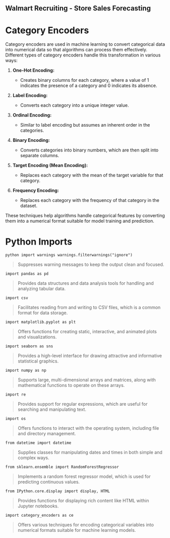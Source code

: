 ## Walmart Recruiting - Store Sales Forecasting

# Category Encoders

Category encoders are used in machine learning to convert categorical data into numerical data so that algorithms can process them effectively. Different types of category encoders handle this transformation in various ways:

1. **One-Hot Encoding:** 
   - Creates binary columns for each category, where a value of 1 indicates the presence of a category and 0 indicates its absence.

2. **Label Encoding:** 
   - Converts each category into a unique integer value.

3. **Ordinal Encoding:** 
   - Similar to label encoding but assumes an inherent order in the categories.

4. **Binary Encoding:** 
   - Converts categories into binary numbers, which are then split into separate columns.

5. **Target Encoding (Mean Encoding):** 
   - Replaces each category with the mean of the target variable for that category.

6. **Frequency Encoding:** 
   - Replaces each category with the frequency of that category in the dataset.

These techniques help algorithms handle categorical features by converting them into a numerical format suitable for model training and prediction.

# Python Imports

`python
import warnings
warnings.filterwarnings("ignore")`
> Suppresses warning messages to keep the output clean and focused.

`import pandas as pd`
> Provides data structures and data analysis tools for handling and analyzing tabular data.

`import csv`
> Facilitates reading from and writing to CSV files, which is a common format for data storage.

`import matplotlib.pyplot as plt`
> Offers functions for creating static, interactive, and animated plots and visualizations.

`import seaborn as sns`
> Provides a high-level interface for drawing attractive and informative statistical graphics.

`import numpy as np`
> Supports large, multi-dimensional arrays and matrices, along with mathematical functions to operate on these arrays.

`import re`
> Provides support for regular expressions, which are useful for searching and manipulating text.

`import os`
> Offers functions to interact with the operating system, including file and directory management.

`from datetime import datetime`
> Supplies classes for manipulating dates and times in both simple and complex ways.

`from sklearn.ensemble import RandomForestRegressor`
> Implements a random forest regressor model, which is used for predicting continuous values.

`from IPython.core.display import display, HTML`
> Provides functions for displaying rich content like HTML within Jupyter notebooks.

`import category_encoders as ce`
> Offers various techniques for encoding categorical variables into numerical formats suitable for machine learning models.
